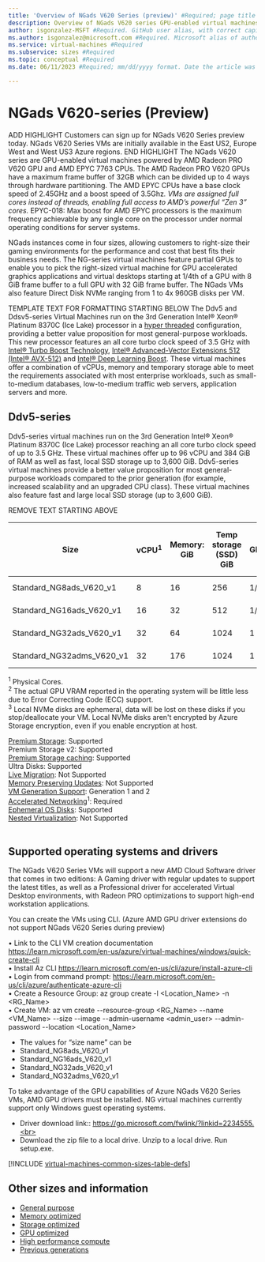 ```yaml
---
title: 'Overview of NGads V620 Series (preview)' #Required; page title is displayed in search results. 60 characters max.
description: Overview of NGads V620 series GPU-enabled virtual machines  #Required; this appears in search as the short description
author: isgonzalez-MSFT #Required. GitHub user alias, with correct capitalization.
ms.author: isgonzalez@microsoft.com #Required. Microsoft alias of author or team alias.
ms.service: virtual-machines #Required
ms.subservice: sizes #Required
ms.topic: conceptual #Required 
ms.date: 06/11/2023 #Required; mm/dd/yyyy format. Date the article was created or the last time it was tested and confirmed correct 

---
```


# NGads V620-series (Preview)

ADD HIGHLIGHT
Customers can sign up for NGads V620 Series preview today. NGads V620 Series VMs are initially available in the East US2, Europe West and West US3 Azure regions.
END HIGHLIGHT
The NGads V620 series are GPU-enabled virtual machines powered by AMD Radeon PRO V620 GPU and AMD EPYC 7763 CPUs.  The AMD Radeon PRO V620 GPUs have a maximum frame buffer of 32GB  which can be divided up to 4 ways through hardware partitioning. The AMD EPYC CPUs have a base clock speed of 2.45GHz and a boost speed of 3.5Ghz<sup>*</sup>. VMs are assigned full cores instead of threads, enabling full access to AMD’s powerful “Zen 3” cores.
<sup>*</sup>EPYC-018: Max boost for AMD EPYC processors is the maximum frequency achievable by any single core on the processor under normal operating conditions for server systems.

NGads instances come in four sizes, allowing customers to right-size their gaming environments for the performance and cost that best fits their business needs. The NG-series virtual machines feature partial GPUs to enable you to pick the right-sized virtual machine for GPU accelerated graphics applications and virtual desktops starting at 1/4th of a GPU with 8 GiB frame buffer to a full GPU with 32 GiB frame buffer. The NGads VMs also feature Direct Disk NVMe ranging from 1 to 4x 960GB disks per VM.

TEMPLATE TEXT FOR FORMATTING STARTING BELOW
The Ddv5 and Ddsv5-series Virtual Machines run on the 3rd Generation Intel&reg; Xeon&reg; Platinum 8370C (Ice Lake) processor in a [hyper threaded](https://www.intel.com/content/www/us/en/architecture-and-technology/hyper-threading/hyper-threading-technology.html) configuration, providing a better value proposition for most general-purpose workloads. This new processor features an all core turbo clock speed of 3.5 GHz with [Intel&reg; Turbo Boost Technology](https://www.intel.com/content/www/us/en/architecture-and-technology/turbo-boost/turbo-boost-technology.html), [Intel&reg; Advanced-Vector Extensions 512 (Intel&reg; AVX-512)](https://www.intel.com/content/www/us/en/architecture-and-technology/avx-512-overview.html) and [Intel&reg; Deep Learning Boost](https://software.intel.com/content/www/us/en/develop/topics/ai/deep-learning-boost.html). These virtual machines offer a combination of vCPUs, memory and temporary storage able to meet the requirements associated with most enterprise workloads, such as small-to-medium databases, low-to-medium traffic web servers, application servers and more.


## Ddv5-series
Ddv5-series virtual machines run on the 3rd Generation Intel® Xeon® Platinum 8370C (Ice Lake) processor reaching an all core turbo clock speed of up to 3.5 GHz. These virtual machines offer up to 96 vCPU and 384 GiB of RAM as well as fast, local SSD storage up to 3,600 GiB. Ddv5-series virtual machines provide a better value proposition for most general-purpose workloads compared to the prior generation (for example, increased scalability and an upgraded CPU class). These virtual machines also feature fast and large local SSD storage (up to 3,600 GiB).

REMOVE TEXT STARTING ABOVE

| Size | vCPU<sup>1</sup> | Memory: GiB | Temp storage (SSD) GiB | GPU | GPU Memory GiB<sup>2</sup> | Max data disks |  Max uncached disk throughput: IOPS/MBps | Direct Disk NVMe<sup>3</sup> | Max NICs / Max network bandwidth (Mbps) |
|---|---|---|---|---|---|---|---|---|---|
| Standard_NG8ads_V620_v1               | 8  | 16  | 256  | 1/4 | 8  | 8  | 12800 / 200 | 1x 960 GB | 2 / 10000 |
| Standard_NG16ads_V620_v1              | 16 | 32  | 512  | 1/2 | 16 | 16 | 25600 / 384 | 2x 960 GB | 4 / 20000 |
| Standard_NG32ads_V620_v1              | 32 | 64  | 1024 | 1   | 32 | 32 | 51200 / 768 | 4x 960 GB | 8 / 40000 |
| Standard_NG32adms_V620_v1             | 32 | 176 | 1024 | 1   | 32 | 32 | 51200 / 768 | 4x 960 GB | 8 / 40000 |

<sup>1</sup> Physical Cores.  
<sup>2</sup> The actual GPU VRAM reported in the operating system will be little less due to Error Correcting Code (ECC) support.<br>
<sup>3</sup> Local NVMe disks are ephemeral, data will be lost on these disks if you stop/deallocate your VM. Local NVMe disks aren't encrypted by Azure Storage encryption, even if you enable encryption at host.

[Premium Storage](premium-storage-performance.md): Supported<br>
Premium Storage v2: Supported<br>
[Premium Storage caching](premium-storage-performance.md): Supported<br>
Ultra Disks: Supported<br>
[Live Migration](maintenance-and-updates.md): Not Supported<br>
[Memory Preserving Updates](maintenance-and-updates.md): Not Supported<br>
[VM Generation Support](generation-2.md): Generation 1 and 2<br>
[Accelerated Networking](../virtual-network/create-vm-accelerated-networking-cli.md)<sup>1</sup>: Required<br>
[Ephemeral OS Disks](ephemeral-os-disks.md): Supported <br>
[Nested Virtualization](/virtualization/hyper-v-on-windows/user-guide/nested-virtualization): Not Supported<br>
<br> 

## Supported operating systems and drivers

The NGads V620 Series VMs will support a new AMD Cloud Software driver that comes in two editions: A Gaming driver with regular updates to support the latest titles, as well as a Professional driver for accelerated Virtual Desktop environments, with Radeon PRO optimizations to support high-end workstation applications. <br>

You can create the VMs using CLI. (Azure AMD GPU driver extensions do not support NGads  V620 Series during preview)

•	Link to the CLI VM creation documentation https://learn.microsoft.com/en-us/azure/virtual-machines/windows/quick-create-cli<br>
•	Install Az CLI https://learn.microsoft.com/en-us/cli/azure/install-azure-cli<br>
•	Login from command prompt:  https://learn.microsoft.com/en-us/cli/azure/authenticate-azure-cli<br>
•	Create a Resource Group: az group create -l <Location_Name> -n <RG_Name><br>
•	Create VM: az vm create   --resource-group <RG_Name> --name <VM_Name> --size <size-name>  --image <OS> --admin-username <admin_user> --admin-password <Password> --location <Location_Name><br>
- The values for “size name” can be<br>
- Standard_NG8ads_V620_v1<br>
- Standard_NG16ads_V620_v1<br>
- Standard_NG32ads_V620_v1<br>
- Standard_NG32adms_V620_v1<br>
  
To take advantage of the GPU capabilities of Azure NGads V620 Series VMs, AMD GPU drivers must be installed. NG virtual machines currently support only Windows guest operating systems.<br> 
- Driver download link::  https://go.microsoft.com/fwlink/?linkid=2234555.<br>
- Download the zip file to a local drive.  Unzip to a local drive.  Run setup.exe.


[!INCLUDE [virtual-machines-common-sizes-table-defs](../../includes/virtual-machines-common-sizes-table-defs.md)]

## Other sizes and information

- [General purpose](sizes-general.md)
- [Memory optimized](sizes-memory.md)
- [Storage optimized](sizes-storage.md)
- [GPU optimized](sizes-gpu.md)
- [High performance compute](sizes-hpc.md)
- [Previous generations](sizes-previous-gen.md)


